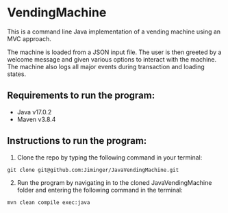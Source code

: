 VendingMachine
=================
This is a command line Java implementation of a vending machine using an MVC approach.

The machine is loaded from a JSON input file. The user is then greeted by a welcome message
and given various options to interact with the machine. The machine also logs all major events 
during transaction and loading states.

Requirements to run the program:
--------------------------------
<ul>
<li>Java v17.0.2</li>
<li>Maven v3.8.4</li>
</ul>

Instructions to run the program:
--------------------------------


1. Clone the repo by typing the following command in your terminal:
```
git clone git@github.com:Jiminger/JavaVendingMachine.git
```

2. Run the program by navigating in to the cloned JavaVendingMachine folder and entering the following command in the terminal:
```
mvn clean compile exec:java
```
